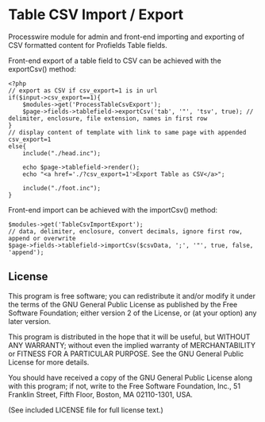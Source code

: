 Table CSV Import / Export
==========================

Processwire module for admin and front-end importing and exporting of CSV formatted content for Profields Table fields.

Front-end export of a table field to CSV can be achieved with the exportCsv() method:
```
<?php
// export as CSV if csv_export=1 is in url
if($input->csv_export==1){
    $modules->get('ProcessTableCsvExport');
    $page->fields->tablefield->exportCsv('tab', '"', 'tsv', true); // delimiter, enclosure, file extension, names in first row
}
// display content of template with link to same page with appended csv_export=1
else{
    include("./head.inc");

    echo $page->tablefield->render();
    echo "<a href='./?csv_export=1'>Export Table as CSV</a>";

    include("./foot.inc");
}
```

Front-end import can be achieved with the importCsv() method:
```
$modules->get('TableCsvImportExport');
// data, delimiter, enclosure, convert decimals, ignore first row, append or overwrite
$page->fields->tablefield->importCsv($csvData, ';', '"', true, false, 'append');
```


## License

This program is free software; you can redistribute it and/or
modify it under the terms of the GNU General Public License
as published by the Free Software Foundation; either version 2
of the License, or (at your option) any later version.

This program is distributed in the hope that it will be useful,
but WITHOUT ANY WARRANTY; without even the implied warranty of
MERCHANTABILITY or FITNESS FOR A PARTICULAR PURPOSE.  See the
GNU General Public License for more details.

You should have received a copy of the GNU General Public License
along with this program; if not, write to the Free Software
Foundation, Inc., 51 Franklin Street, Fifth Floor, Boston, MA  02110-1301, USA.

(See included LICENSE file for full license text.)